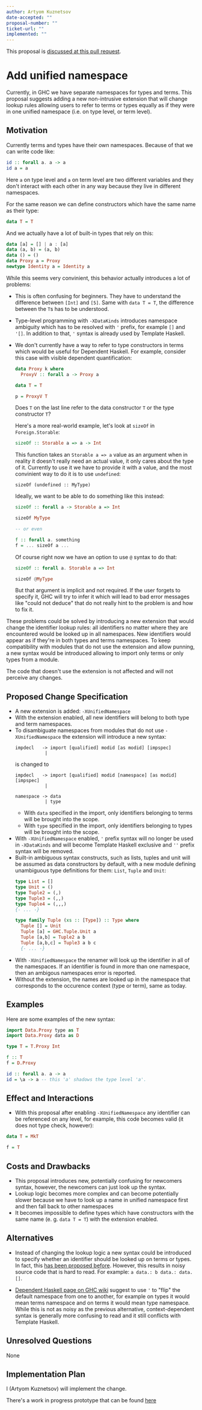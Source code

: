 ```yaml
---
author: Artyom Kuznetsov
date-accepted: ""
proposal-number: ""
ticket-url: ""
implemented: ""
---
```


This proposal is [discussed at this pull request](https://github.com/ghc-proposals/ghc-proposals/pull/270).

# Add unified namespace

Currently, in GHC we have separate namespaces for types and terms. This proposal suggests adding a new non-intrusive extension that will change lookup rules allowing users to refer to terms or types equally as if they were in one unified namespace (i.e. on type level, or term level).

## Motivation

Currently terms and types have their own namespaces. Because of that we can write code like:

```haskell
id :: forall a. a -> a
id a = a
```

Here `a` on type level and `a` on term level are two different variables and they don't interact with each other in any way because they live in different namespaces.

For the same reason we can define constructors which have the same name as their
type:

```haskell
data T = T
```

And we actually have a lot of built-in types that rely on this:

```haskell
data [a] = [] | a : [a]
data (a, b) = (a, b)
data () = ()
data Proxy a = Proxy
newtype Identity a = Identity a
```

While this seems very convinient, this behavior actually introduces a lot of
problems:

- This is often confusing for beginners. They have to understand the difference between `[Int]` and `[5]`. Same with `data T = T`, the difference between the `T`s has to be understood.
- Type-level programming with `-XDataKinds` introduces namespace ambiguity which has to be resolved with `'` prefix, for example `[]` and `'[]`. In addition to that, `'` syntax is already used by Template Haskell.
- We don't currently have a way to refer to type constructors in terms which would be useful for Dependent Haskell.
  For example, consider this case with visible dependent quantification:
  ```haskell
  data Proxy k where
    ProxyV :: forall a -> Proxy a

  data T = T

  p = ProxyV T
  ```
  Does `T` on the last line refer to the data constructor `T` or the type constructor `T`?

  Here's a more real-world example, let's look at `sizeOf` in `Foreign.Storable`:
  ```haskell
  sizeOf :: Storable a => a -> Int
  ```
  This function takes an `Storable a => a` value as an argument when in reality it doesn't really need an actual value, it only cares about the type of it. Currently to use it we have to provide it with a value, and the most convinient way to do it is to use `undefined`:
  ```
  sizeOf (undefined :: MyType)
  ```
  Ideally, we want to be able to do something like this instead:
  ```haskell
  sizeOf :: forall a -> Storable a => Int

  sizeOf MyType

  -- or even

  f :: forall a. something
  f = ... sizeOf a ...
  ```
  Of course right now we have an option to use `@` syntax to do that:
  ```haskell
  sizeOf :: forall a. Storable a => Int

  sizeOf @MyType
  ```
  But that argument is implicit and not required. If the user forgets to specify it, GHC will try to infer it which will lead to bad error messages like "could not deduce" that do not really hint to the problem is and how to fix it.

These problems could be solved by introducing a new extension that would change the identifier lookup rules: all identifiers no matter where they are encountered would be looked up in all namespaces. New identifiers would appear as if they're in both types and terms namespaces. To keep compatibility with modules that do not use the extension and allow punning, a new syntax would be introduced allowing to import only terms or only types from a module.

The code that doesn't use the extension is not affected and will not perceive any changes.

## Proposed Change Specification

* A new extension is added: `-XUnifiedNamespace`
* With the extension enabled, all new identifiers will belong to both type and term namespaces.
* To disambiguate namespaces from modules that do not use `-XUnifiedNamespace` the extension will introduce a new syntax:
  ```
  impdecl   -> import [qualified] modid [as modid] [impspec]
             |
  ```
  is changed to
  ```
  impdecl   -> import [qualified] modid [namespace] [as modid] [impspec]
             |

  namespace -> data
             | type
  ```
   * With `data` specified in the import, only identifiers belonging to terms will be brought into the scope.
   * With `type` specified in the import, only identifiers belonging to types will be brought into the scope.
* With `-XUnifiedNamespace` enabled, `'` prefix syntax will no longer be used in `-XDataKinds` and will become Template Haskell exclusive and `''` prefix syntax will be removed.
* Built-in ambiguous syntax constructs, such as lists, tuples and unit will be assumed as data constructors by default, with a new module defining unambiguous type definitions for them: `List`, `Tuple` and `Unit`:
  ```haskell
  type List = []
  type Unit = ()
  type Tuple2 = (,)
  type Tuple3 = (,,)
  type Tuple4 = (,,,)
  {- ... -}

  type family Tuple (xs :: [Type]) :: Type where
    Tuple [] = Unit
    Tuple [a] = GHC.Tuple.Unit a
    Tuple [a,b] = Tuple2 a b
    Tuple [a,b,c] = Tuple3 a b c
    {- ... -}
  ```
* With `-XUnifiedNamespace` the renamer will look up the identifier in all of the namespaces. If an identifier is found in more than one namespace, then an ambigous namespaces error is reported.
* Without the extension, the names are looked up in the namespace that corresponds to the occurence context (type or term), same as today.

## Examples

Here are some examples of the new syntax:

```haskell
import Data.Proxy type as T
import Data.Proxy data as D

type T = T.Proxy Int

f :: T
f = D.Proxy

id :: forall a. a -> a
id = \a -> a -- this 'a' shadows the type level 'a'.
```

## Effect and Interactions

* With this proposal after enabling `-XUnifiedNamespace` any identifier can be referenced on any level, for example, this code becomes valid (it does not type check, however):
```haskell
data T = MkT

f = T
```

## Costs and Drawbacks

- This proposal introduces new, potentially confusing for newcomers syntax, however, the newcomers can just look up the syntax.
- Lookup logic becomes more complex and can become potentially slower because
  we have to look up a name in unified namespace first and then fall back to
  other namespaces
- It becomes impossible to define types which have constructors with the same
  name (e. g. `data T = T`) with the extension enabled.

## Alternatives

* Instead of changing the lookup logic a new syntax could be introduced to specify whether an identifier should be looked up on terms or types. In fact, this [has been proposed before](https://github.com/ghc-proposals/ghc-proposals/pull/214). However, this results in noisy source code that is hard to read. For example: `a data.: b data.: data.[]`.

* [Dependent Haskell page on GHC wiki](https://gitlab.haskell.org/ghc/ghc/wikis/dependent-haskell#parsingnamespace-resolution) suggest to use `'` to "flip" the default namespace from one to another, for example on types it would mean terms namespace and on terms it would mean type namespace. While this is not as noisy as the previous alternative, context-dependent syntax is generally more confusing to read and it still conflicts with Template Haskell.

## Unresolved Questions

None

## Implementation Plan

I (Artyom Kuznetsov) will implement the change.

There's a work in progress prototype that can be found [here](https://gitlab.haskell.org/hithroc/ghc/tree/wip/unified-namespaces)
